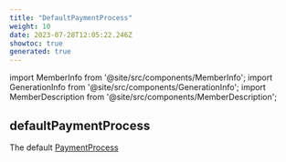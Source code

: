 ```yaml
---
title: "DefaultPaymentProcess"
weight: 10
date: 2023-07-28T12:05:22.246Z
showtoc: true
generated: true
---
```

<!-- This file was generated from the Vendure source. Do not modify. Instead, re-run the "docs:build" script -->
import MemberInfo from '@site/src/components/MemberInfo';
import GenerationInfo from '@site/src/components/GenerationInfo';
import MemberDescription from '@site/src/components/MemberDescription';


## defaultPaymentProcess

<GenerationInfo sourceFile="packages/core/src/config/payment/default-payment-process.ts" sourceLine="26" packageName="@vendure/core" />

The default <a href='/reference/typescript-api/payment/payment-process#paymentprocess'>PaymentProcess</a>

